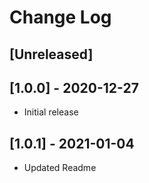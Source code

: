 # Change Log

## [Unreleased]

## [1.0.0] - 2020-12-27

- Initial release

## [1.0.1] - 2021-01-04

- Updated Readme